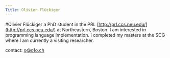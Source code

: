```yaml
---
Title: Olivier Flückiger
---
```

#Olivier Flückiger
a PhD student in the PRL [http://prl.ccs.neu.edu/](http://prl.ccs.neu.edu/) at Northeastern, Boston. I am interested in programming language implementation. I completed my masters at the SCG where I am currently a visiting researcher.

contact: <a href="mailto:o@o1o.ch">o@o1o.ch</a>

